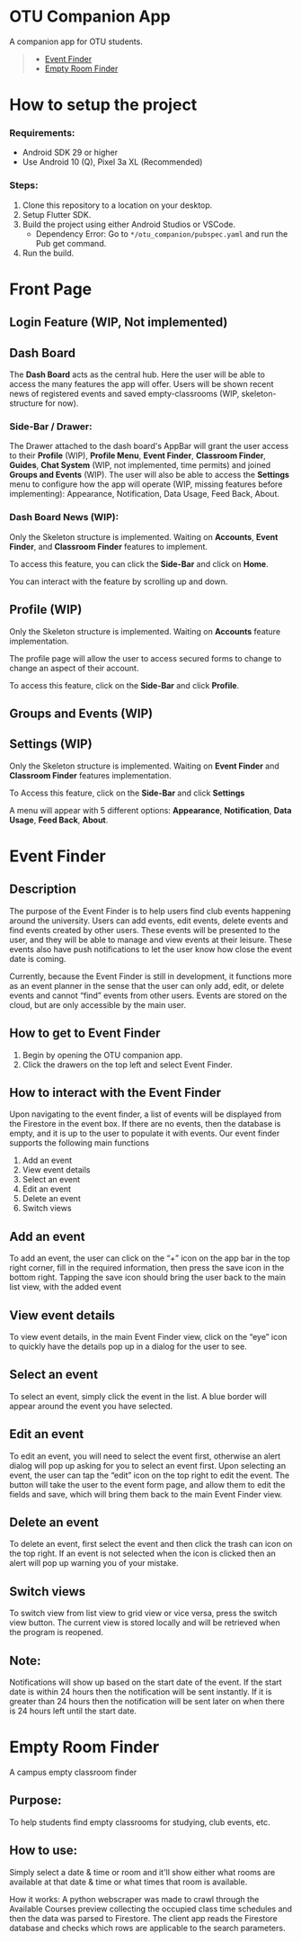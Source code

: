 # OTU Companion App

A companion app for OTU students.

> * [Event Finder](https://github.com/CSCI4100U/major-group-project-studio-wewanttopass/tree/room_finder/otu_companion#event-finder)
> * [Empty Room Finder](https://github.com/CSCI4100U/major-group-project-studio-wewanttopass/tree/room_finder/otu_companion#empty-room-finder)

# How to setup the project

### Requirements:

- Android SDK 29 or higher
- Use Android 10 (Q), Pixel 3a XL (Recommended)

### Steps:

1. Clone this repository to a location on your desktop.
2. Setup Flutter SDK.
3. Build the project using either Android Studios or VSCode.
    - Dependency Error: Go to `*/otu_companion/pubspec.yaml` and run the Pub get command.
4. Run the build.

# Front Page

## Login Feature (WIP, Not implemented)

## Dash Board

The __Dash Board__ acts as the central hub. Here the user will be able to access the many features the app will offer. Users will be shown recent news of registered events and saved empty-classrooms (WIP, skeleton-structure for now).

### Side-Bar / Drawer:

The Drawer attached to the dash board's AppBar will grant the user access to their __Profile__ (WIP), __Profile Menu__, __Event Finder__, __Classroom Finder__, __Guides__, __Chat System__ (WIP, not implemented, time permits) and joined __Groups and Events__ (WIP). The user will also be able to access the __Settings__ menu to configure how the app will operate (WIP, missing features before implementing): Appearance, Notification, Data Usage, Feed Back, About.

### Dash Board News (WIP):

Only the Skeleton structure is implemented. Waiting on __Accounts__, __Event Finder__, and __Classroom Finder__ features to implement. 

To access this feature, you can click the __Side-Bar__ and click on __Home__. 

You can interact with the feature by scrolling up and down.

## Profile (WIP)

Only the Skeleton structure is implemented. Waiting on __Accounts__ feature implementation. 

The profile page will allow the user to access secured forms to change to change an aspect of their account. 

To access this feature, click on the __Side-Bar__ and click __Profile__.

## Groups and Events (WIP)

## Settings (WIP)

Only the Skeleton structure is implemented. Waiting on __Event Finder__ and __Classroom Finder__ features implementation.

To Access this feature, click on the __Side-Bar__ and click __Settings__ 

A menu will appear with 5 different options: __Appearance__, __Notification__, __Data Usage__, __Feed Back__, __About__.

# Event Finder

## Description
The purpose of the Event Finder is to help users find club events happening around the university. Users can add events, edit events, delete events and find events created by other users. These events will be presented to the user, and they will be   able to manage and view events at their leisure. These events also have push notifications to let the user know how close the event date is coming. 

Currently, because the Event Finder is still in development, it functions more as an event planner in the sense that the user can only add, edit, or delete events and cannot “find” events from other users. Events are stored on the cloud, but are only accessible by the main user. 

## How to get to Event Finder
1. Begin by opening the OTU companion app.
2. Click the drawers on the top left and select Event Finder.

## How to interact with the Event Finder
Upon navigating to the event finder, a list of events will be displayed from the Firestore in the event box. If there are no events, then the database is empty, and it is up to the user to populate it with events. Our event finder supports the following main functions
  1. Add an event
  2. View event details
  3. Select an event
  4. Edit an event
  5. Delete an event
  6. Switch views

## Add an event
To add an event, the user can click on the “+” icon on the app bar in the top right corner, fill in the required information, then press the save icon in the bottom right. Tapping the save icon should bring the user back to the main list view, with the added event
## View event details
To view event details, in the main Event Finder view, click on the “eye” icon to quickly have the details pop up in a dialog for the user to see.

## Select an event 
To select an event, simply click the event in the list. A blue border will appear around the event you have selected.

## Edit an event
To edit an event, you will need to select the event first, otherwise an alert dialog will pop up asking for you to select an event first. Upon selecting an event, the user can tap the “edit” icon on the top right to edit the event. The button will take the user to the event form page, and allow them to edit the fields and save, which will bring them back to the main Event Finder view.

## Delete an event
To delete an event, first select the event and then click the trash can icon on the top right. If an event is not selected when the icon is clicked then an alert will pop up warning you of your mistake.

## Switch views
To switch view from list view to grid view or vice versa, press the switch view button. The current view is stored locally and will be retrieved when the program is reopened.

## Note: 
Notifications will show up based on the start date of the event. If the start date is within 24 hours then the notification will be sent instantly. If it is greater than 24 hours then the notification will be sent later on when there is 24 hours left until the start date.

# Empty Room Finder
A campus empty classroom finder 

## Purpose:
To help students find empty classrooms for studying, club events, etc.

## How to use:
Simply select a date & time or room and it'll show either what rooms are available at that date & time or what times that room is available.

How it works:
A python webscraper was made to crawl through the Available Courses preview collecting the occupied class time schedules and then the data was parsed to Firestore.
The client app reads the Firestore database and checks which rows are applicable to the search parameters.